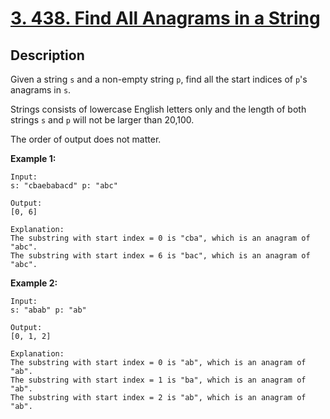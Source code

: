 # [3. 438. Find All Anagrams in a String](https://leetcode.com/problems/find-all-anagrams-in-a-string/)

## Description
Given a string ```s``` and a non-empty string ```p```, find all the start indices of ```p```'s anagrams in ```s```.

Strings consists of lowercase English letters only and the length of both strings ```s``` and ```p``` will not be 
larger than 20,100.

The order of output does not matter.

**Example 1:**
```
Input:
s: "cbaebabacd" p: "abc"

Output:
[0, 6]

Explanation:
The substring with start index = 0 is "cba", which is an anagram of "abc".
The substring with start index = 6 is "bac", which is an anagram of "abc".
```

**Example 2:**
```
Input:
s: "abab" p: "ab"

Output:
[0, 1, 2]

Explanation:
The substring with start index = 0 is "ab", which is an anagram of "ab".
The substring with start index = 1 is "ba", which is an anagram of "ab".
The substring with start index = 2 is "ab", which is an anagram of "ab".
```
